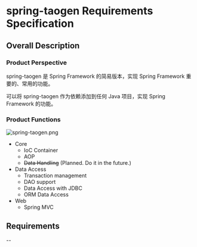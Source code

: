 # spring-taogen Requirements Specification

## Overall Description

### Product Perspective

spring-taogen 是 Spring Framework 的简易版本，实现 Spring Framework 重要的、常用的功能。

可以将 spring-taogen 作为依赖添加到任何 Java 项目，实现 Spring Framework 的功能。

### Product Functions

![spring-taogen.png](/requirement-analysis/spring-taogen.png)

- Core
  - IoC Container
  - AOP
  - ~~Data Handling~~ (Planned. Do it in the future.)
- Data Access
  - Transaction management
  - DAO support
  - Data Access with JDBC
  - ORM Data Access
- Web
  - Spring MVC

## Requirements

--
